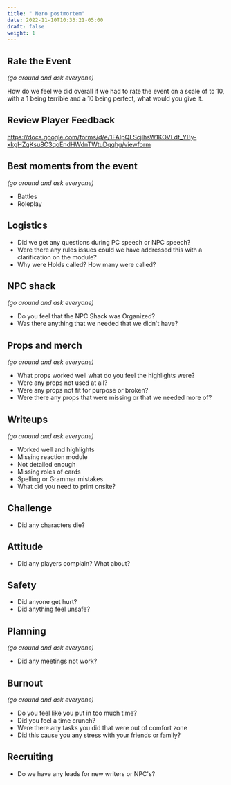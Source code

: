 ```yaml
---
title: " Nero postmortem"
date: 2022-11-10T10:33:21-05:00
draft: false
weight: 1
---
```

## Rate the Event

*(go around and ask everyone)*

How do we feel we did overall if we had to rate the event on a scale of to 10, with a 1 being terrible and a 10 being perfect, what would you give it.

## Review Player Feedback 

https://docs.google.com/forms/d/e/1FAIpQLScjlhsW1KOVLdt_YBy-xkgHZqKsu8C3qoEndHWdnTWtuDqqhg/viewform


## Best moments from the event

*(go around and ask everyone)*

- Battles
- Roleplay

## Logistics 

- Did we get any questions during PC speech or NPC speech?
- Were there any rules issues could we have addressed this with a clarification on the module?
- Why were Holds called? How many were called? 

## NPC shack

*(go around and ask everyone)*

- Do you feel that the NPC Shack was Organized?
- Was there anything that we needed that we didn't have?

## Props and merch

*(go around and ask everyone)*

- What props worked well what do you feel the highlights were?
- Were any props not used at all?
- Were any props not fit for purpose or broken?
- Were there any props that were missing or that we needed more of?

## Writeups

*(go around and ask everyone)*

- Worked well and highlights
- Missing reaction module
- Not detailed enough
- Missing roles of cards
- Spelling or Grammar mistakes
- What did you need to print onsite?


## Challenge

- Did any characters die?

## Attitude

- Did any players complain? What about? 

## Safety

- Did anyone get hurt?
- Did anything feel unsafe?

## Planning 

*(go around and ask everyone)*

- Did any meetings not work?

## Burnout 
*(go around and ask everyone)*

- Do you feel like you put in too much time?
- Did you feel a time crunch?
- Were there any tasks you did that were out of comfort zone 
- Did this cause you any stress with your friends or family? 

## Recruiting 

- Do we have any leads for new writers or NPC's? 
